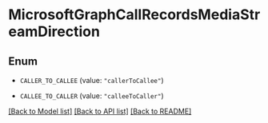 # MicrosoftGraphCallRecordsMediaStreamDirection

## Enum


* `CALLER_TO_CALLEE` (value: `"callerToCallee"`)

* `CALLEE_TO_CALLER` (value: `"calleeToCaller"`)


[[Back to Model list]](../README.md#documentation-for-models) [[Back to API list]](../README.md#documentation-for-api-endpoints) [[Back to README]](../README.md)


